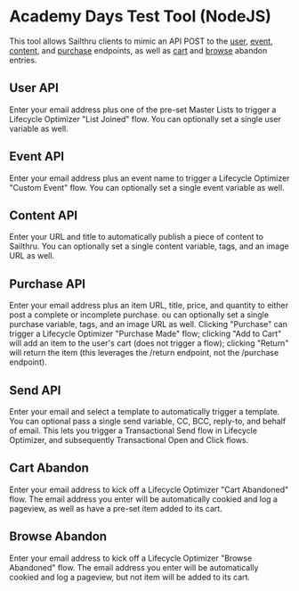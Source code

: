 <!DOCTYPE html>
<html>
<body>
<h1>Academy Days Test Tool (NodeJS)</h1>

<p>This tool allows Sailthru clients to mimic an API POST to the <a href="https://getstarted.sailthru.com/developers/api/user/" target="_blank">user</a>, <a href="https://getstarted.sailthru.com/developers/api/event/" target="_blank">event</a>, <a href="https://getstarted.sailthru.com/developers/api/content/" target="_blank">content</a>, and <a href="https://getstarted.sailthru.com/developers/api/purchase/" target="_blank">purchase</a> endpoints, as well as <a href="https://getstarted.sailthru.com/email/lo/automate-abandoned-cart-reminders/" target="_blank">cart</a> and <a href="https://getstarted.sailthru.com/email/lo/browse-abandon/" target="_blank">browse</a> abandon entries.</p>

<h2>User API</h2>
<p>Enter your email address plus one of the pre-set Master Lists to trigger a Lifecycle Optimizer "List Joined" flow. You can optionally set a single user variable as well.</p>

<h2>Event API</h2>
<p>Enter your email address plus an event name to trigger a Lifecycle Optimizer "Custom Event" flow. You can optionally set a single event variable as well.</p>

<h2>Content API</h2>
<p>Enter your URL and title to automatically publish a piece of content to Sailthru. You can optionally set a single content variable, tags, and an image URL as well.</p>

<h2>Purchase API</h2>
<p>Enter your email address plus an item URL, title, price, and quantity to either post a complete or incomplete purchase. ou can optionally set a single purchase variable, tags, and an image URL as well. Clicking "Purchase" can trigger a Lifecycle Optimizer "Purchase Made" flow; clicking "Add to Cart" will add an item to the user's cart (does not trigger a flow); clicking "Return" will return the item (this leverages the /return endpoint, not the /purchase endpoint).</p>

<h2>Send API</h2>
<p>Enter your email and select a template to automatically trigger a template. You can optional pass a single send variable, CC, BCC, reply-to, and behalf of email. This lets you trigger a Transactional Send flow in Lifecycle Optimizer, and subsequently Transactional Open and Click flows.</p>

<h2>Cart Abandon</h2>
<p>Enter your email address to kick off a Lifecycle Optimizer "Cart Abandoned" flow. The email address you enter will be automatically cookied and log a pageview, as well as have a pre-set item added to its cart.</p>

<h2>Browse Abandon</h2>
<p>Enter your email address to kick off a Lifecycle Optimizer "Browse Abandoned" flow. The email address you enter will be automatically cookied and log a pageview, but not item will be added to its cart.</p>

</body>
</html>